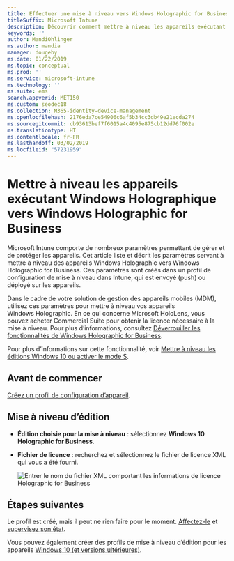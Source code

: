 ```yaml
---
title: Effectuer une mise à niveau vers Windows Holographic for Business
titleSuffix: Microsoft Intune
description: Découvrir comment mettre à niveau les appareils exécutant Windows Holographique vers Windows Holographic for Business
keywords: ''
author: MandiOhlinger
ms.author: mandia
manager: dougeby
ms.date: 01/22/2019
ms.topic: conceptual
ms.prod: ''
ms.service: microsoft-intune
ms.technology: ''
ms.suite: ems
search.appverid: MET150
ms.custom: seodec18
ms.collection: M365-identity-device-management
ms.openlocfilehash: 2176eda7ce54906c6af5b34cc3db49e21ecda274
ms.sourcegitcommit: cb93613bef7f6015a4c4095e875cb12dd76f002e
ms.translationtype: HT
ms.contentlocale: fr-FR
ms.lasthandoff: 03/02/2019
ms.locfileid: "57231959"
---
```

# <a name="upgrade-devices-running-windows-holographic-to-windows-holographic-for-business"></a>Mettre à niveau les appareils exécutant Windows Holographique vers Windows Holographic for Business

Microsoft Intune comporte de nombreux paramètres permettant de gérer et de protéger les appareils. Cet article liste et décrit les paramètres servant à mettre à niveau des appareils Windows Holographic vers Windows Holographic for Business. Ces paramètres sont créés dans un profil de configuration de mise à niveau dans Intune, qui est envoyé (push) ou déployé sur les appareils.

Dans le cadre de votre solution de gestion des appareils mobiles (MDM), utilisez ces paramètres pour mettre à niveau vos appareils Windows Holographic. En ce qui concerne Microsoft HoloLens, vous pouvez acheter Commercial Suite pour obtenir la licence nécessaire à la mise à niveau. Pour plus d’informations, consultez [Déverrouiller les fonctionnalités de Windows Holographic for Business](https://docs.microsoft.com/hololens/hololens-upgrade-enterprise).

Pour plus d’informations sur cette fonctionnalité, voir [Mettre à niveau les éditions Windows 10 ou activer le mode S](edition-upgrade-configure-windows-10.md).

## <a name="before-you-begin"></a>Avant de commencer

[Créez un profil de configuration d’appareil](edition-upgrade-configure-windows-10.md#create-the-profile).

## <a name="edition-upgrade"></a>Mise à niveau d’édition

- **Édition choisie pour la mise à niveau** : sélectionnez **Windows 10 Holographic for Business**.
- **Fichier de licence** : recherchez et sélectionnez le fichier de licence XML qui vous a été fourni.

  ![Entrer le nom du fichier XML comportant les informations de licence Holographic for Business](media/Holographic-edition-upgrade.png)
 
## <a name="next-steps"></a>Étapes suivantes

Le profil est créé, mais il peut ne rien faire pour le moment. [Affectez-le](device-profile-assign.md) et [supervisez son état](device-profile-monitor.md).

Vous pouvez également créer des profils de mise à niveau d’édition pour les appareils [Windows 10 (et versions ultérieures)](edition-upgrade-windows-settings.md).
